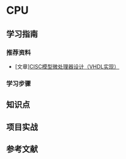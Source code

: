 # CPU

## 学习指南

### 推荐资料

* [文章][CISC模型微处理器设计（VHDL实现）](https://blog.csdn.net/longronglin/article/details/1055388)

### 学习步骤

## 知识点

## 项目实战

## 参考文献
